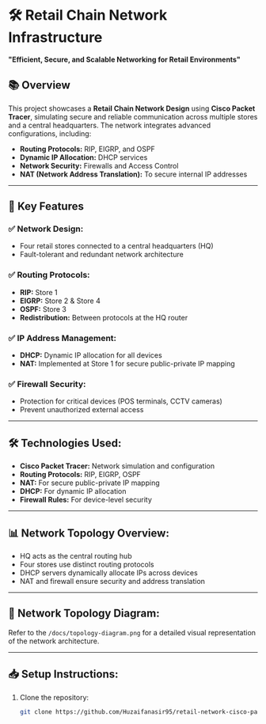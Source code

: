 # 🛠️ Retail Chain Network Infrastructure

**"Efficient, Secure, and Scalable Networking for Retail Environments"**

## 📚 Overview  
This project showcases a **Retail Chain Network Design** using **Cisco Packet Tracer**, simulating secure and reliable communication across multiple stores and a central headquarters. The network integrates advanced configurations, including:  
- **Routing Protocols:** RIP, EIGRP, and OSPF  
- **Dynamic IP Allocation:** DHCP services  
- **Network Security:** Firewalls and Access Control  
- **NAT (Network Address Translation):** To secure internal IP addresses  

---

## 🚀 Key Features  

### ✅ **Network Design:**  
- Four retail stores connected to a central headquarters (HQ)  
- Fault-tolerant and redundant network architecture  

### ✅ **Routing Protocols:**  
- **RIP:** Store 1  
- **EIGRP:** Store 2 & Store 4  
- **OSPF:** Store 3  
- **Redistribution:** Between protocols at the HQ router  

### ✅ **IP Address Management:**  
- **DHCP:** Dynamic IP allocation for all devices  
- **NAT:** Implemented at Store 1 for secure public-private IP mapping  

### ✅ **Firewall Security:**  
- Protection for critical devices (POS terminals, CCTV cameras)  
- Prevent unauthorized external access  

---

## 🛠️ **Technologies Used:**  
- **Cisco Packet Tracer:** Network simulation and configuration  
- **Routing Protocols:** RIP, EIGRP, OSPF  
- **NAT:** For secure public-private IP mapping  
- **DHCP:** For dynamic IP allocation  
- **Firewall Rules:** For device-level security  

---

## 📊 **Network Topology Overview:**  
- HQ acts as the central routing hub  
- Four stores use distinct routing protocols  
- DHCP servers dynamically allocate IPs across devices  
- NAT and firewall ensure security and address translation  

---

## 📸 **Network Topology Diagram:**  
Refer to the `/docs/topology-diagram.png` for a detailed visual representation of the network architecture.  

---

## 📥 **Setup Instructions:**  
1. Clone the repository:  
   ```bash
   git clone https://github.com/Huzaifanasir95/retail-network-cisco-packet-tracer.git
